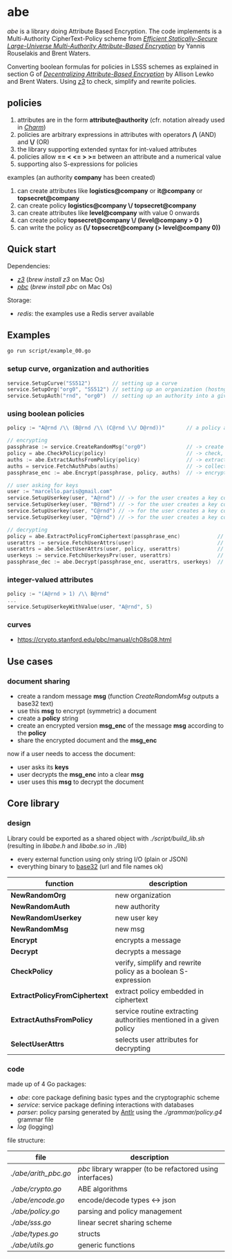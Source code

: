 # abe

*abe* is a library doing Attribute Based Encryption.
The code implements is a Multi-Authority CipherText-Policy scheme from
[*Efficient Statically-Secure Large-Universe Multi-Authority
Attribute-Based Encryption*](https://eprint.iacr.org/2015/016.pdf) by Yannis Rouselakis and Brent Waters.

Converting boolean formulas for policies in LSSS schemes as explained in section G of [*Decentralizing Attribute-Based Encryption*](https://eprint.iacr.org/2010/351.pdf) by Allison Lewko and Brent Waters.
Using [*z3*](https://github.com/Z3Prover/z3) to check, simplify and rewrite policies.

## policies

1. attributes are in the form **attribute@authority** (cfr. notation already used in [*Charm*](http://charm-crypto.io/))
2. policies are arbitrary expressions in attributes with operators **/\\** (AND) and **\\/** (OR)
3. the library supporting extended syntax for int-valued attributes
4. policies allow **== < <= > >=** between an attribute and a numerical value
5. supporting also S-expressions for policies

examples (an authority **company** has been created)

1. can create attributes like **logistics@company** or **it@company** or **topsecret@company**
2. can create policy **logistics@company \\/ topsecret@company**
3. can create attributes like **level@company** with value 0 onwards
4. can create policy **topsecret@company \\/ (level@company > 0 )**
5. can write the policy as **(\\/ topsecret@company (> level@company 0))**

## Quick start

Dependencies:

- [*z3*](https://github.com/Z3Prover/z3) (*brew install z3* on Mac Os)
- [*pbc*](https://crypto.stanford.edu/pbc/) (*brew install pbc* on Mac Os)

Storage:

- *redis*: the examples use a Redis server available

## Examples

```bash
go run script/example_00.go
```

### setup curve, organization and authorities

```go
service.SetupCurve("SS512")       // setting up a curve
service.SetupOrg("org0", "SS512") // setting up an organization (hostng a set of authorities) onto a given curve
service.SetupAuth("rnd", "org0")  // setting up an authority into a given organization
```

### using boolean policies

```go
policy := "A@rnd /\\ (B@rnd /\\ (C@rnd \\/ D@rnd))"       // a policy as a standard boolean expression

// encrypting
passphrase := service.CreateRandomMsg("org0")             // -> create a random passphrase
policy = abe.CheckPolicy(policy)                          // -> check, simplify and rewrite policy
auths := abe.ExtractAuthsFromPolicy(policy)               // -> extracts authorities mentioned in the policy
auths = service.FetchAuthPubs(auths)                      // -> collects public keys of those authorities
passphrase_enc := abe.Encrypt(passphrase, policy, auths)  // -> encrypts the passphrase into a ciphertext

// user asking for keys
user := "marcello.paris@gmail.com"
service.SetupUserkey(user, "A@rnd") // -> for the user creates a key corresponding to the given attribute
service.SetupUserkey(user, "B@rnd") // -> for the user creates a key corresponding to the given attribute
service.SetupUserkey(user, "C@rnd") // -> for the user creates a key corresponding to the given attribute
service.SetupUserkey(user, "D@rnd") // -> for the user creates a key corresponding to the given attribute

// decrypting
policy = abe.ExtractPolicyFromCiphertext(passphrase_enc)            // -> extract the policy embedded in the ciphertext
userattrs := service.FetchUserAttrs(user)                           // -> collects the available user attributes
userattrs = abe.SelectUserAttrs(user, policy, userattrs)            // -> select which user attributes (if any) are useful for the given policy
userkeys := service.FetchUserkeysPrv(user, userattrs)               // -> collects user keys corresponding to the useful attributes
passphrase_dec := abe.Decrypt(passphrase_enc, userattrs, userkeys)  // -> decrypts the ciphertext into the passphrase plaintext
```

### integer-valued attributes

```go
policy := "(A@rnd > 1) /\\ B@rnd"
...
service.SetupUserkeyWithValue(user, "A@rnd", 5)
```

### curves

- https://crypto.stanford.edu/pbc/manual/ch08s08.html

## Use cases

### document sharing

- create a random message **msg** (function *CreateRandomMsg* outputs a base32 text)
- use this **msg** to encrypt (symmetric) a document
- create a **policy** string
- create an encrypted version **msg_enc** of the message **msg** according to the **policy**
- share the encrypted document and the **msg_enc**

now if a user needs to access the document:

- user asks its **keys**
- user decrypts the **msg_enc** into a clear **msg**
- user uses this **msg** to decrypt the document

## Core library

### design

Library could be exported as a shared object with *./script/build_lib.sh*
(resulting in *libabe.h* and *libabe.so* in *./lib*)

- every external function using only string I/O (plain or JSON)
- everything binary to [base32](https://en.wikipedia.org/wiki/Base32) (url and file names ok)

| function | description |
| -------- | ----------- |
| **NewRandomOrg** | new organization |
| **NewRandomAuth** | new authority |
| **NewRandomUserkey** | new user key |
| **NewRandomMsg** | new msg |
| **Encrypt** | encrypts a message |
| **Decrypt** | decrypts a message |
| **CheckPolicy** | verify, simplify and rewrite policy as a boolean S-expression |
| **ExtractPolicyFromCiphertext** | extract policy embedded in ciphertext |
| **ExtractAuthsFromPolicy** | service routine extracting authorities mentioned in a given policy |
| **SelectUserAttrs** | selects user attributes for decrypting |

### code

made up of 4 Go packages:
- *abe*: core package defining basic types and the cryptographic scheme
- *service*: service package defining interactions with databases
- *parser*: policy parsing generated by [Antlr](https://www.antlr.org/) using the *./grammar/policy.g4* grammar file
- *log* (logging)

file structure:

| file | description |
| -------- | ----------- |
| *./abe/arith_pbc.go* | *pbc* library wrapper (to be refactored using interfaces) |
| *./abe/crypto.go* | ABE algorithms |
| *./abe/encode.go* | encode/decode types <-> json |
| *./abe/policy.go* | parsing and policy management |
| *./abe/sss.go* | linear secret sharing scheme |
| *./abe/types.go* | structs |
| *./abe/utils.go* | generic functions |
